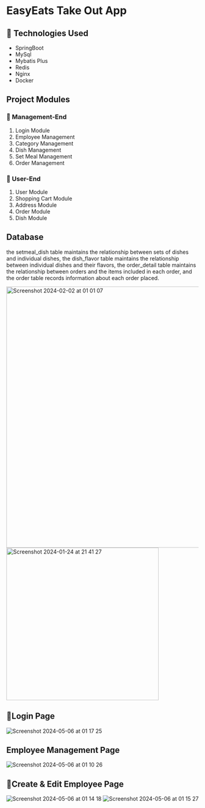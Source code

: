 # EasyEats Take Out App

## 🔷 Technologies Used

- SpringBoot
- MySql
- Mybatis Plus
- Redis
- Nginx
- Docker

## Project Modules

### 🔺 Management-End

1. Login Module
2. Employee Management
3. Category Management
4. Dish Management
5. Set Meal Management
6. Order Management

### 🔻 User-End

1. User Module
2. Shopping Cart Module
3. Address Module
4. Order Module
5. Dish Module

## Database
the setmeal_dish table maintains the relationship between sets of dishes and individual dishes, the dish_flavor table maintains the relationship between individual dishes and their flavors, the order_detail table maintains the relationship between orders and the items included in each order, and the order table records information about each order placed.

<img width="683" alt="Screenshot 2024-02-02 at 01 01 07" src="https://github.com/pan-zhao-yu/EasyEats/assets/59043772/9a84439e-6728-4911-9007-6f43d4c5f724">


<img width="399" alt="Screenshot 2024-01-24 at 21 41 27" src="https://github.com/pan-zhao-yu/EasyEats/assets/59043772/f5b99816-fe1c-4f6b-838c-4c6b3c75db48">

## 🔷Login Page
![Screenshot 2024-05-06 at 01 17 25](https://github.com/pan-zhao-yu/EasyEats/assets/59043772/14e1fd3d-f230-4e63-9c6d-4f211cbb8c06)


## Employee Management Page
![Screenshot 2024-05-06 at 01 10 26](https://github.com/pan-zhao-yu/EasyEats/assets/59043772/f027e672-ac30-44a2-8e35-f1b9b19ff2be)

## 🔷Create & Edit Employee Page
![Screenshot 2024-05-06 at 01 14 18](https://github.com/pan-zhao-yu/EasyEats/assets/59043772/95c8f481-84fc-4f6e-ac57-9fd899975d26)
![Screenshot 2024-05-06 at 01 15 27](https://github.com/pan-zhao-yu/EasyEats/assets/59043772/4f0f267b-b9b9-4c98-9788-5231ffdff4bd)

